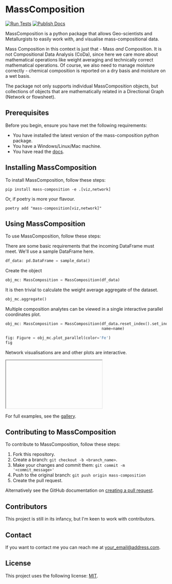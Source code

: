 # MassComposition

[![Run Tests](https://github.com/Elphick/mass-composition/actions/workflows/build_and_test.yml/badge.svg?branch=main)](https://github.com/Elphick/mass-composition/actions/workflows/build_and_test.yml)
[![Publish Docs](https://github.com/Elphick/mass-composition/actions/workflows/docs_to_gh_pages.yml/badge.svg?branch=main)](https://github.com/Elphick/mass-composition/actions/workflows/docs_to_gh_pages.yml)

MassComposition is a python package that allows Geo-scientists and Metallurgists to easily work with, and visualise
mass-compositional data.

Mass Composition in this context is just that - Mass *and* Composition.  It is not Compositional Data Analysis (CoDa), 
since here we care more about mathematical operations like weight averaging and technically correct mathematical 
operations.  Of course, we also need to manage moisture correctly - chemical composition is reported on a dry basis 
and moisture on a wet basis.

The package not only supports individual MassComposition objects, but collections of objects that are 
mathematically related in a Directional Graph (Network or flowsheet).

## Prerequisites

Before you begin, ensure you have met the following requirements:
* You have installed the latest version of the mass-composition python package.
* You have a Windows/Linux/Mac machine.
* You have read the [docs](https://elphick.github.io/mass-composition).

## Installing MassComposition

To install MassComposition, follow these steps:

```
pip install mass-composition -e .[viz,network]
```

Or, if poetry is more your flavour.

```
poetry add "mass-composition[viz,network]"
```

## Using MassComposition

To use MassComposition, follow these steps:

There are some basic requirements that the incoming DataFrame must meet.  We'll use a sample DataFrame here.

```python    
df_data: pd.DataFrame = sample_data()
```

Create the object

```python
obj_mc: MassComposition = MassComposition(df_data)
```

It is then trivial to calculate the weight average aggregate of the dataset.

```python
obj_mc.aggregate()
```

Multiple composition analytes can be viewed in a single interactive parallel coordinates plot.

```python
obj_mc: MassComposition = MassComposition(df_data.reset_index().set_index(['DHID', 'interval_from', 'interval_to']),
                                          name=name)

fig: Figure = obj_mc.plot_parallel(color='Fe')
fig
```



Network visualisations are and other plots are interactive.

<iframe srcdoc='<body>
    <div>                        <script type="text/javascript">window.PlotlyConfig = {MathJaxConfig: 'local'};</script>
        <script src="https://cdn.plot.ly/plotly-2.18.2.min.js"></script>                <div id="be41dcb6-ad9e-49d4-8427-f08b40237af7" class="plotly-graph-div" style="height:100%; width:100%;"></div>            <script type="text/javascript">                                    window.PLOTLYENV=window.PLOTLYENV || {};                                    if (document.getElementById("be41dcb6-ad9e-49d4-8427-f08b40237af7")) {                    Plotly.newPlot(                        "be41dcb6-ad9e-49d4-8427-f08b40237af7",                        [{"cells":{"align":"left","fill":{"color":[["whitesmoke","lightgray","whitesmoke","whitesmoke","lightgray","whitesmoke","whitesmoke","lightgray","whitesmoke","whitesmoke","lightgray","whitesmoke","whitesmoke","lightgray","whitesmoke","whitesmoke","lightgray","whitesmoke","whitesmoke","lightgray","whitesmoke"]]},"format":["%s",".1f",".1f",".2f",".2f",".2f",".2f"],"values":[["head","lump","fines"],[2222.598,378.12800000000004,1844.4699999999998],[60.08817446969717,59.76709738501247,60.15399730003742],[0.04553167059450247,0.047710642956882314,0.045084967497438296],[3.1826459305731403,3.527633446875133,3.111921310728828],[1.927222511673276,1.9228835209241315,1.9281120321826872],[8.13386421656098,8.158056107984596,8.12890472601886]]},"columnwidth":[2,1,1,1,1,1,1],"domain":{"x":[0.0,0.45],"y":[0.0,1.0]},"header":{"align":"center","fill":{"color":"cornflowerblue"},"font":{"color":"black","size":12},"values":["name","mass_dry","Fe","P","SiO2","Al2O3","LOI"]},"type":"table"},{"domain":{"x":[0.55,1.0],"y":[0.0,1.0]},"link":{"color":["rgba(143, 90, 57, 255)","rgba(193, 122, 78, 255)","rgba(133, 84, 53, 255)"],"customdata":["<br />mass_wet: 2222.6<br />mass_dry: 2222.6<br />H2O: 0.0<br />Fe: 60.09<br />P: 0.05<br />SiO2: 3.18<br />Al2O3: 1.93<br />LOI: 8.13<br />","<br />mass_wet: 378.13<br />mass_dry: 378.13<br />H2O: 0.0<br />Fe: 59.77<br />P: 0.05<br />SiO2: 3.53<br />Al2O3: 1.92<br />LOI: 8.16<br />","<br />mass_wet: 1844.47<br />mass_dry: 1844.47<br />H2O: 0.0<br />Fe: 60.15<br />P: 0.05<br />SiO2: 3.11<br />Al2O3: 1.93<br />LOI: 8.13<br />"],"hovertemplate":"<b><i>%{label}</i></b><br />Source: %{source.customdata}<br />Target: %{target.customdata}<br />%{customdata}","label":["head","lump","fines"],"source":[0,1,1],"target":[1,2,3],"value":[2222.598,378.12800000000004,1844.4699999999998]},"node":{"color":["blue","green","blue","blue"],"customdata":["0","1","2","3"],"label":["0","1","2","3"],"line":{"color":"black","width":0.5},"pad":15,"thickness":20},"type":"sankey"}],                        {"font":{"size":12},"template":{"data":{"barpolar":[{"marker":{"line":{"color":"#E5ECF6","width":0.5},"pattern":{"fillmode":"overlay","size":10,"solidity":0.2}},"type":"barpolar"}],"bar":[{"error_x":{"color":"#2a3f5f"},"error_y":{"color":"#2a3f5f"},"marker":{"line":{"color":"#E5ECF6","width":0.5},"pattern":{"fillmode":"overlay","size":10,"solidity":0.2}},"type":"bar"}],"carpet":[{"aaxis":{"endlinecolor":"#2a3f5f","gridcolor":"white","linecolor":"white","minorgridcolor":"white","startlinecolor":"#2a3f5f"},"baxis":{"endlinecolor":"#2a3f5f","gridcolor":"white","linecolor":"white","minorgridcolor":"white","startlinecolor":"#2a3f5f"},"type":"carpet"}],"choropleth":[{"colorbar":{"outlinewidth":0,"ticks":""},"type":"choropleth"}],"contourcarpet":[{"colorbar":{"outlinewidth":0,"ticks":""},"type":"contourcarpet"}],"contour":[{"colorbar":{"outlinewidth":0,"ticks":""},"colorscale":[[0.0,"#0d0887"],[0.1111111111111111,"#46039f"],[0.2222222222222222,"#7201a8"],[0.3333333333333333,"#9c179e"],[0.4444444444444444,"#bd3786"],[0.5555555555555556,"#d8576b"],[0.6666666666666666,"#ed7953"],[0.7777777777777778,"#fb9f3a"],[0.8888888888888888,"#fdca26"],[1.0,"#f0f921"]],"type":"contour"}],"heatmapgl":[{"colorbar":{"outlinewidth":0,"ticks":""},"colorscale":[[0.0,"#0d0887"],[0.1111111111111111,"#46039f"],[0.2222222222222222,"#7201a8"],[0.3333333333333333,"#9c179e"],[0.4444444444444444,"#bd3786"],[0.5555555555555556,"#d8576b"],[0.6666666666666666,"#ed7953"],[0.7777777777777778,"#fb9f3a"],[0.8888888888888888,"#fdca26"],[1.0,"#f0f921"]],"type":"heatmapgl"}],"heatmap":[{"colorbar":{"outlinewidth":0,"ticks":""},"colorscale":[[0.0,"#0d0887"],[0.1111111111111111,"#46039f"],[0.2222222222222222,"#7201a8"],[0.3333333333333333,"#9c179e"],[0.4444444444444444,"#bd3786"],[0.5555555555555556,"#d8576b"],[0.6666666666666666,"#ed7953"],[0.7777777777777778,"#fb9f3a"],[0.8888888888888888,"#fdca26"],[1.0,"#f0f921"]],"type":"heatmap"}],"histogram2dcontour":[{"colorbar":{"outlinewidth":0,"ticks":""},"colorscale":[[0.0,"#0d0887"],[0.1111111111111111,"#46039f"],[0.2222222222222222,"#7201a8"],[0.3333333333333333,"#9c179e"],[0.4444444444444444,"#bd3786"],[0.5555555555555556,"#d8576b"],[0.6666666666666666,"#ed7953"],[0.7777777777777778,"#fb9f3a"],[0.8888888888888888,"#fdca26"],[1.0,"#f0f921"]],"type":"histogram2dcontour"}],"histogram2d":[{"colorbar":{"outlinewidth":0,"ticks":""},"colorscale":[[0.0,"#0d0887"],[0.1111111111111111,"#46039f"],[0.2222222222222222,"#7201a8"],[0.3333333333333333,"#9c179e"],[0.4444444444444444,"#bd3786"],[0.5555555555555556,"#d8576b"],[0.6666666666666666,"#ed7953"],[0.7777777777777778,"#fb9f3a"],[0.8888888888888888,"#fdca26"],[1.0,"#f0f921"]],"type":"histogram2d"}],"histogram":[{"marker":{"pattern":{"fillmode":"overlay","size":10,"solidity":0.2}},"type":"histogram"}],"mesh3d":[{"colorbar":{"outlinewidth":0,"ticks":""},"type":"mesh3d"}],"parcoords":[{"line":{"colorbar":{"outlinewidth":0,"ticks":""}},"type":"parcoords"}],"pie":[{"automargin":true,"type":"pie"}],"scatter3d":[{"line":{"colorbar":{"outlinewidth":0,"ticks":""}},"marker":{"colorbar":{"outlinewidth":0,"ticks":""}},"type":"scatter3d"}],"scattercarpet":[{"marker":{"colorbar":{"outlinewidth":0,"ticks":""}},"type":"scattercarpet"}],"scattergeo":[{"marker":{"colorbar":{"outlinewidth":0,"ticks":""}},"type":"scattergeo"}],"scattergl":[{"marker":{"colorbar":{"outlinewidth":0,"ticks":""}},"type":"scattergl"}],"scattermapbox":[{"marker":{"colorbar":{"outlinewidth":0,"ticks":""}},"type":"scattermapbox"}],"scatterpolargl":[{"marker":{"colorbar":{"outlinewidth":0,"ticks":""}},"type":"scatterpolargl"}],"scatterpolar":[{"marker":{"colorbar":{"outlinewidth":0,"ticks":""}},"type":"scatterpolar"}],"scatter":[{"fillpattern":{"fillmode":"overlay","size":10,"solidity":0.2},"type":"scatter"}],"scatterternary":[{"marker":{"colorbar":{"outlinewidth":0,"ticks":""}},"type":"scatterternary"}],"surface":[{"colorbar":{"outlinewidth":0,"ticks":""},"colorscale":[[0.0,"#0d0887"],[0.1111111111111111,"#46039f"],[0.2222222222222222,"#7201a8"],[0.3333333333333333,"#9c179e"],[0.4444444444444444,"#bd3786"],[0.5555555555555556,"#d8576b"],[0.6666666666666666,"#ed7953"],[0.7777777777777778,"#fb9f3a"],[0.8888888888888888,"#fdca26"],[1.0,"#f0f921"]],"type":"surface"}],"table":[{"cells":{"fill":{"color":"#EBF0F8"},"line":{"color":"white"}},"header":{"fill":{"color":"#C8D4E3"},"line":{"color":"white"}},"type":"table"}]},"layout":{"annotationdefaults":{"arrowcolor":"#2a3f5f","arrowhead":0,"arrowwidth":1},"autotypenumbers":"strict","coloraxis":{"colorbar":{"outlinewidth":0,"ticks":""}},"colorscale":{"diverging":[[0,"#8e0152"],[0.1,"#c51b7d"],[0.2,"#de77ae"],[0.3,"#f1b6da"],[0.4,"#fde0ef"],[0.5,"#f7f7f7"],[0.6,"#e6f5d0"],[0.7,"#b8e186"],[0.8,"#7fbc41"],[0.9,"#4d9221"],[1,"#276419"]],"sequential":[[0.0,"#0d0887"],[0.1111111111111111,"#46039f"],[0.2222222222222222,"#7201a8"],[0.3333333333333333,"#9c179e"],[0.4444444444444444,"#bd3786"],[0.5555555555555556,"#d8576b"],[0.6666666666666666,"#ed7953"],[0.7777777777777778,"#fb9f3a"],[0.8888888888888888,"#fdca26"],[1.0,"#f0f921"]],"sequentialminus":[[0.0,"#0d0887"],[0.1111111111111111,"#46039f"],[0.2222222222222222,"#7201a8"],[0.3333333333333333,"#9c179e"],[0.4444444444444444,"#bd3786"],[0.5555555555555556,"#d8576b"],[0.6666666666666666,"#ed7953"],[0.7777777777777778,"#fb9f3a"],[0.8888888888888888,"#fdca26"],[1.0,"#f0f921"]]},"colorway":["#636efa","#EF553B","#00cc96","#ab63fa","#FFA15A","#19d3f3","#FF6692","#B6E880","#FF97FF","#FECB52"],"font":{"color":"#2a3f5f"},"geo":{"bgcolor":"white","lakecolor":"white","landcolor":"#E5ECF6","showlakes":true,"showland":true,"subunitcolor":"white"},"hoverlabel":{"align":"left"},"hovermode":"closest","mapbox":{"style":"light"},"paper_bgcolor":"white","plot_bgcolor":"#E5ECF6","polar":{"angularaxis":{"gridcolor":"white","linecolor":"white","ticks":""},"bgcolor":"#E5ECF6","radialaxis":{"gridcolor":"white","linecolor":"white","ticks":""}},"scene":{"xaxis":{"backgroundcolor":"#E5ECF6","gridcolor":"white","gridwidth":2,"linecolor":"white","showbackground":true,"ticks":"","zerolinecolor":"white"},"yaxis":{"backgroundcolor":"#E5ECF6","gridcolor":"white","gridwidth":2,"linecolor":"white","showbackground":true,"ticks":"","zerolinecolor":"white"},"zaxis":{"backgroundcolor":"#E5ECF6","gridcolor":"white","gridwidth":2,"linecolor":"white","showbackground":true,"ticks":"","zerolinecolor":"white"}},"shapedefaults":{"line":{"color":"#2a3f5f"}},"ternary":{"aaxis":{"gridcolor":"white","linecolor":"white","ticks":""},"baxis":{"gridcolor":"white","linecolor":"white","ticks":""},"bgcolor":"#E5ECF6","caxis":{"gridcolor":"white","linecolor":"white","ticks":""}},"title":{"x":0.05},"xaxis":{"automargin":true,"gridcolor":"white","linecolor":"white","ticks":"","title":{"standoff":15},"zerolinecolor":"white","zerolinewidth":2},"yaxis":{"automargin":true,"gridcolor":"white","linecolor":"white","ticks":"","title":{"standoff":15},"zerolinecolor":"white","zerolinewidth":2}}},"title":{"text":"Flowsheet<br>Balanced: True"}},                        {"responsive": true}                    )                };                            </script>        </div>
</body>'>

</iframe>

For full examples, see the [gallery](/auto_examples/index).

## Contributing to MassComposition

To contribute to MassComposition, follow these steps:

1. Fork this repository.
2. Create a branch: `git checkout -b <branch_name>`.
3. Make your changes and commit them: `git commit -m '<commit_message>'`
4. Push to the original branch: `git push origin mass-composition`
5. Create the pull request.

Alternatively see the GitHub documentation on [creating a pull request](https://help.github.com/en/github/collaborating-with-issues-and-pull-requests/creating-a-pull-request).

## Contributors

This project is still in its infancy, but I'm keen to work with contributors.

## Contact

If you want to contact me you can reach me at <your_email@address.com>.

## License

This project uses the following license: [MIT](/license/license).

